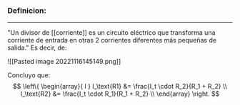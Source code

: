 ### **Definicion:**
---
"Un divisor de [[corriente]] es un circuito eléctrico que transforma una corriente de entrada en otras 2 corrientes diferentes más pequeñas de salida."
Es decir, de:

![[Pasted image 20221116145149.png]]

Concluyo que:
$$ 
\left\{ 
\begin{array}{ l } 
I_\text{R1} &= \frac{I_t \cdot R_2}{R_1 + R_2} \\
I_\text{R2} &= \frac{I_t \cdot R_1}{R_1 + R_2} \\
\end{array} \right.
$$
